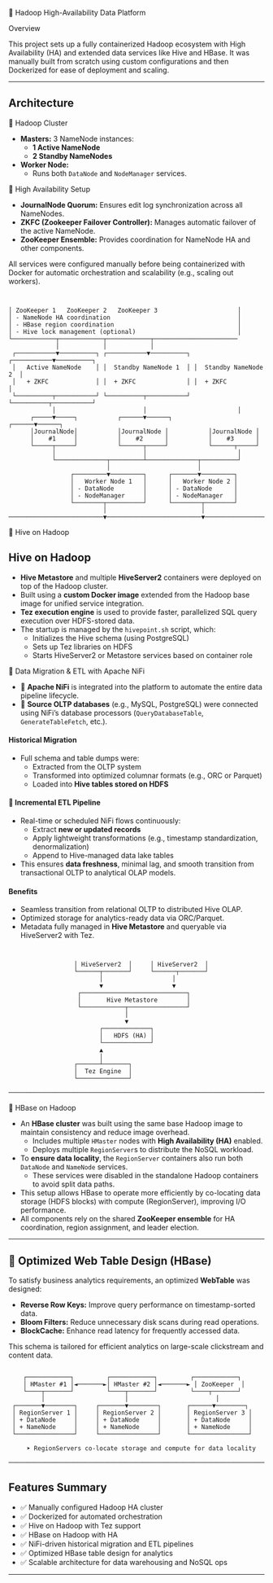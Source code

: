 📌 Hadoop High-Availability Data Platform

Overview

This project sets up a fully containerized Hadoop ecosystem with High Availability (HA) and extended data services like Hive and HBase. It was manually built from scratch using custom configurations and then Dockerized for ease of deployment and scaling.

---

## Architecture

📌 Hadoop Cluster

- **Masters:** 3 NameNode instances:
  - **1 Active NameNode**
  - **2 Standby NameNodes**
- **Worker Node:** 
  - Runs both `DataNode` and `NodeManager` services.

📌 High Availability Setup

- **JournalNode Quorum:** Ensures edit log synchronization across all NameNodes.
- **ZKFC (Zookeeper Failover Controller):** Manages automatic failover of the active NameNode.
- **ZooKeeper Ensemble:** Provides coordination for NameNode HA and other components.

All services were configured manually before being containerized with Docker for automatic orchestration and scalability (e.g., scaling out workers).


<pre><code>

│ ZooKeeper 1   ZooKeeper 2   ZooKeeper 3                      │
│ - NameNode HA coordination                                   │
│ - HBase region coordination                                  │
│ - Hive lock management (optional)                            │
└────────────┬────────────┬────────────┬───────────────────────
             │            │            │
 ┌───────────▼──────────┐ ┌───────────▼──────────┐ ┌───────────▼──────────┐
 │   Active NameNode    │ │  Standby NameNode 1  │ │  Standby NameNode 2  │
 │   + ZKFC             │ │  + ZKFC              │ │  + ZKFC              │
 └──────────┬───────────┘ └──────────┬───────────┘ └──────────┬───────────┘
            │                        │                         │
      ┌─────▼─────┐           ┌──────▼──────┐           ┌──────▼──────┐
      │JournalNode│           │JournalNode │           │JournalNode │
      │    #1     │           │    #2      │           │    #3      │
      └─────┬─────┘           └──────┬─────┘           └──────┬─────┘
            │                        │                         │
            └──────────────┬─────────┴──────────────┬──────────┘
                           │                        │
                 ┌─────────▼─────────┐      ┌───────▼─────────┐
                 │   Worker Node 1   │      │   Worker Node 2 │
                 │ - DataNode        │      │ - DataNode      │
                 │ - NodeManager     │      │ - NodeManager   │
                 └────────┬──────────┘      └────────┬────────┘
                          │                          │
──────────────────────────▼──────────────────────────▼──────────────────────────
</code></pre>


📌 Hive on Hadoop
##  Hive on Hadoop

-  **Hive Metastore** and multiple **HiveServer2** containers were deployed on top of the Hadoop cluster.
-  Built using a **custom Docker image** extended from the Hadoop base image for unified service integration.
- **Tez execution engine** is used to provide faster, parallelized SQL query execution over HDFS-stored data.
- The startup is managed by the `hivepoint.sh` script, which:
  - Initializes the Hive schema (using PostgreSQL)
  - Sets up Tez libraries on HDFS
  - Starts HiveServer2 or Metastore services based on container role

 📌 Data Migration & ETL with Apache NiFi

- 🔄 **Apache NiFi** is integrated into the platform to automate the entire data pipeline lifecycle.
- 🧩 **Source OLTP databases** (e.g., MySQL, PostgreSQL) were connected using NiFi’s database processors (`QueryDatabaseTable`, `GenerateTableFetch`, etc.).

#### Historical Migration

- Full schema and table dumps were:
  - Extracted from the OLTP system
  - Transformed into optimized columnar formats (e.g., ORC or Parquet)
  - Loaded into **Hive tables stored on HDFS**

#### 🔁 Incremental ETL Pipeline

- Real-time or scheduled NiFi flows continuously:
  - Extract **new or updated records**
  - Apply lightweight transformations (e.g., timestamp standardization, denormalization)
  - Append to Hive-managed data lake tables
- This ensures **data freshness**, minimal lag, and smooth transition from transactional OLTP to analytical OLAP models.

#### Benefits

- Seamless transition from relational OLTP to distributed Hive OLAP.
- Optimized storage for analytics-ready data via ORC/Parquet.
- Metadata fully managed in **Hive Metastore** and queryable via HiveServer2 with Tez.

<pre><code>
       
                  │ HiveServer2  │     │ HiveServer2  │
                  └──────┬───────┘     └──────┬───────┘
                         │                   │
                         ▼                   ▼
                   ┌─────────────────────────────┐
                   │       Hive Metastore        │
                   └────────────┬────────────────┘
                                │
                                ▼
                         ┌─────────────┐
                         │   HDFS (HA) │
                         └─────────────┘
                         ▲
                         │
                  ┌──────┴───────┐
                  │  Tez Engine  │
                  └──────────────┘

────────────────────────────────────────────────────────────────────────────
</code></pre>
  
📌 HBase on Hadoop

- An **HBase cluster** was built using the same base Hadoop image to maintain consistency and reduce image overhead.
  - Includes multiple `HMaster` nodes with **High Availability (HA)** enabled.
  - Deploys multiple `RegionServer`s to distribute the NoSQL workload.
- To **ensure data locality**, the `RegionServer` containers also run both `DataNode` and `NameNode` services.
  - These services were disabled in the standalone Hadoop containers to avoid split data paths.
- This setup allows HBase to operate more efficiently by co-locating data storage (HDFS blocks) with compute (RegionServer), improving I/O performance.
- All components rely on the shared **ZooKeeper ensemble** for HA coordination, region assignment, and leader election.



---

## 📌 Optimized Web Table Design (HBase)

To satisfy business analytics requirements, an optimized **WebTable** was designed:

- **Reverse Row Keys:** Improve query performance on timestamp-sorted data.
- **Bloom Filters:** Reduce unnecessary disk scans during read operations.
- **BlockCache:** Enhance read latency for frequently accessed data.

This schema is tailored for efficient analytics on large-scale clickstream and content data.

  
<pre><code>
    ┌────────────┐         ┌────────────┐         ┌────────────┐
    │ HMaster #1 │◄───────►│ HMaster #2 │◄───────► │ ZooKeeper  │
    └────┬───────┘         └────┬───────┘         └────┬───────┘
         │                      │                        │
 ┌───────▼────────┐     ┌───────▼────────┐       ┌──────▼────────┐
 │ RegionServer 1 │     │ RegionServer 2 │       │ RegionServer 3 │
 │ + DataNode     │     │ + DataNode     │       │ + DataNode     │
 │ + NameNode     │     │ + NameNode     │       │ + NameNode     │
 └────────────────┘     └────────────────┘       └────────────────┘

     ➤ RegionServers co-locate storage and compute for data locality

────────────────────────────────────────────────────────────────────────────
</code></pre>



## Features Summary

- ✅ Manually configured Hadoop HA cluster
- ✅ Dockerized for automated orchestration
- ✅ Hive on Hadoop with Tez support
- ✅ HBase on Hadoop with HA
- ✅ NiFi-driven historical migration and ETL pipelines
- ✅ Optimized HBase table design for analytics
- ✅ Scalable architecture for data warehousing and NoSQL ops

---

